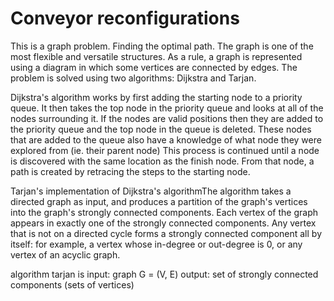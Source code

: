 # Сonveyor reconfigurations

This is a graph problem. Finding the optimal path. The graph is one of the most flexible and versatile structures. As a rule, a graph is represented using a diagram in which some vertices are connected by edges. The problem is solved using two algorithms: Dijkstra and Tarjan.

Dijkstra's algorithm works by first adding the starting node to a priority queue. It then takes the top node in the priority queue and looks at all of the nodes surrounding it. If the nodes are valid positions then they are added to the priority queue and the top node in the queue is deleted. These nodes that are added to the queue also have a knowledge of what node they were explored from (ie. their parent node) This process is continued until a node is discovered with the same location as the finish node. From that node, a path is created by retracing the steps to the starting node.

Tarjan's implementation of Dijkstra's algorithmThe algorithm takes a directed graph as input, and produces a partition of the graph's vertices into the graph's strongly connected components. Each vertex of the graph appears in exactly one of the strongly connected components. Any vertex that is not on a directed cycle forms a strongly connected component all by itself: for example, a vertex whose in-degree or out-degree is 0, or any vertex of an acyclic graph.

algorithm tarjan is input: graph G = (V, E) 
output: set of strongly connected components (sets of vertices)
